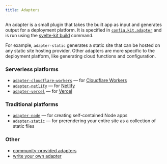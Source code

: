```yaml
---
title: Adapters
---
```


An adapter is a small plugin that takes the built app as input and generates output for a deployment platform. It is specified in [`config.kit.adapter`](#configuration) and is run using the [svelte-kit build](#command-line-interface-svelte-kit-build) command.

For example, `adapter-static` generates a static site that can be hosted on any static site hosting provider. Other adapters are more specific to the deployment platform, like generating cloud functions and configuration.

### Serverless platforms

- [`adapter-cloudflare-workers`](https://github.com/sveltejs/kit/tree/master/packages/adapter-cloudflare-workers) — for [Cloudflare Workers](https://developers.cloudflare.com/workers/)
- [`adapter-netlify`](https://github.com/sveltejs/kit/tree/master/packages/adapter-netlify) — for [Netlify](https://netlify.com)
- [`adapter-vercel`](https://github.com/sveltejs/kit/tree/master/packages/adapter-vercel) — for [Vercel](https://vercel.com)

### Traditional platforms

- [`adapter-node`](https://github.com/sveltejs/kit/tree/master/packages/adapter-node) — for creating self-contained Node apps
- [`adapter-static`](https://github.com/sveltejs/kit/tree/master/packages/adapter-static) — for prerendering your entire site as a collection of static files

### Other

- [community-provided adapters](https://sveltesociety.dev/components#category-SvelteKit%20Adapters)
- [write your own adapter](#writing-an-adapter)
